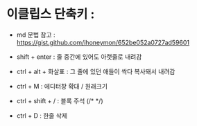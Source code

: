 ﻿
이클립스 단축키 :
===============
* md 문법 참고 : <https://gist.github.com/ihoneymon/652be052a0727ad59601>


- shift + enter : 줄 중간에 있어도 아랫줄로 내려감
- ctrl + alt + 화살표 : 그 줄에 있던 애들이 싹다 복사돼서 내려감

- ctrl + M : 에디터창 확대 / 원래크기
- ctrl + shift + / : 블록 주석 (/* */)
- ctrl + D : 한줄 삭제 

